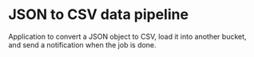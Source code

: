 # JSON to CSV data pipeline
Application to convert a JSON object to CSV, load it into another bucket, and send a notification when the job is done.
